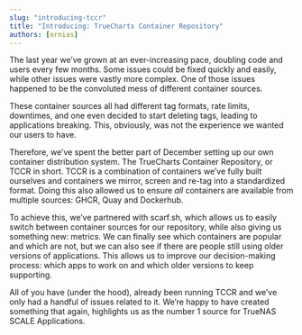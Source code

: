 ```yaml
---
slug: "introducing-tccr"
title: "Introducing: TrueCharts Container Repository"
authors: [ornias]
---
```


The last year we’ve grown at an ever-increasing pace, doubling code and users every few months. Some issues could be fixed quickly and easily, while other issues were vastly more complex. One of those issues happened to be the convoluted mess of different container sources.

These container sources all had different tag formats, rate limits, downtimes, and one even decided to start deleting tags, leading to applications breaking. This, obviously, was not the experience we wanted our users to have.

Therefore, we’ve spent the better part of December setting up our own container distribution system. The TrueCharts Container Repository, or TCCR in short. TCCR is a combination of containers we’ve fully built ourselves and containers we mirror, screen and re-tag into a standardized format. Doing this also allowed us to ensure _all_ containers are available from multiple sources: GHCR, Quay and Dockerhub.

To achieve this, we’ve partnered with scarf.sh, which allows us to easily switch between container sources for our repository, while also giving us something new: metrics. We can finally see which containers are popular and which are not, but we can also see if there are people still using older versions of applications. This allows us to improve our decision-making process: which apps to work on and which older versions to keep supporting.

All of you have (under the hood), already been running TCCR and we’ve only had a handful of issues related to it. We’re happy to have created something that again, highlights us as the number 1 source for TrueNAS SCALE Applications.
